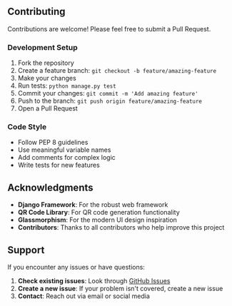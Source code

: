 ## Contributing

Contributions are welcome! Please feel free to submit a Pull Request.

### Development Setup

1. Fork the repository
2. Create a feature branch: `git checkout -b feature/amazing-feature`
3. Make your changes
4. Run tests: `python manage.py test`
5. Commit your changes: `git commit -m 'Add amazing feature'`
6. Push to the branch: `git push origin feature/amazing-feature`
7. Open a Pull Request

### Code Style

- Follow PEP 8 guidelines
- Use meaningful variable names
- Add comments for complex logic
- Write tests for new features

## Acknowledgments

- **Django Framework**: For the robust web framework
- **QR Code Library**: For QR code generation functionality
- **Glassmorphism**: For the modern UI design inspiration
- **Contributors**: Thanks to all contributors who help improve this project

## Support

If you encounter any issues or have questions:

1. **Check existing issues**: Look through [GitHub Issues](https://github.com/huzaifa-asad/django-url-shortener/issues)
2. **Create a new issue**: If your problem isn't covered, create a new issue
3. **Contact**: Reach out via email or social media
